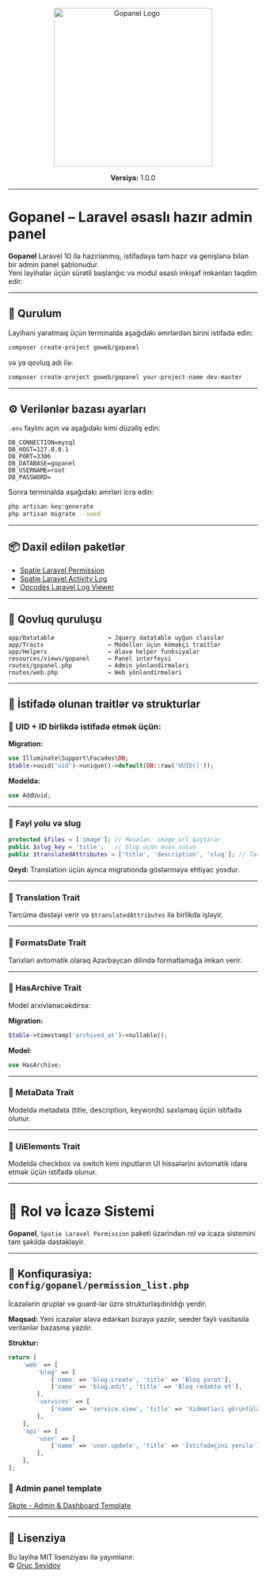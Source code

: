 
<p align="center">
  <img src="https://proweb.az/uploads/images/statics/06df94f842-Proweb-bu-gunun-reqemsal-dunyasi-ucun-innovativ-veb-heller.png" alt="Gopanel Logo" width="320">
</p>

<p align="center">
  <strong>Versiya:</strong> 1.0.0  
</p>

---

# Gopanel – Laravel əsaslı hazır admin panel

**Gopanel** Laravel 10 ilə hazırlanmış, istifadəyə tam hazır və genişlənə bilən bir admin panel şablonudur.  
Yeni layihələr üçün sürətli başlanğıc və modul əsaslı inkişaf imkanları təqdim edir.

---

## 🚀 Qurulum

Layihəni yaratmaq üçün terminalda aşağıdakı əmrlərdən birini istifadə edin:

```bash
composer create-project goweb/gopanel
```

və ya qovluq adı ilə:

```bash
composer create-project goweb/gopanel your-project-name dev-master
```

---

## ⚙️ Verilənlər bazası ayarları


`.env` faylını açın və aşağıdakı kimi düzəliş edin:

```env
DB_CONNECTION=mysql
DB_HOST=127.0.0.1
DB_PORT=3306
DB_DATABASE=gopanel
DB_USERNAME=root
DB_PASSWORD=
```

Sonra terminalda aşağıdakı əmrləri icra edin:

```bash
php artisan key:generate
php artisan migrate --seed
```

---

## 📦 Daxil edilən paketlər

- [Spatie Laravel Permission](https://github.com/spatie/laravel-permission)
- [Spatie Laravel Activity Log](https://github.com/spatie/laravel-activitylog)
- [Opcodes Laravel Log Viewer](https://github.com/opcodesio/log-viewer)

---

## 📁 Qovluq quruluşu

```
app/Datatable               → Jquery datatable uyğun classlar
app/Traits                  → Modellər üçün köməkçi traitlər
app/Helpers                 → Əlavə helper funksiyalar
resources/views/gopanel     → Panel interfeysi
routes/gopanel.php          → Admin yönləndirmələri
routes/web.php              → Web yönləndirmələri
```

---

## 🧩 İstifadə olunan traitlər və strukturlar

### 🔹 UID + ID birlikdə istifadə etmək üçün:

**Migration:**
```php
use Illuminate\Support\Facades\DB;
$table->uuid('uid')->unique()->default(DB::raw('UUID()'));
```

**Modeldə:**
```php
use AddUuid;
```

---

### 🔹 Fayl yolu və slug

```php
protected $files = ['image']; // Məsələn: image_url qaytarar
public $slug_key = 'title';   // Slug üçün əsas sütun
public $translatedAttributes = ['title', 'description', 'slug']; // Tərcümə edilən sütunlar
```

**Qeyd:** Translation üçün ayrıca migrationda göstərməyə ehtiyac yoxdur.

---

### 🔹 Translation Trait

Tərcümə dəstəyi verir və `$translatedAttributes` ilə birlikdə işləyir.

---

### 🔹 FormatsDate Trait

Tarixləri avtomatik olaraq Azərbaycan dilində formatlamağa imkan verir.

---

### 🔹 HasArchive Trait

Model arxivlənəcəkdirsə:

**Migration:**
```php
$table->timestamp('archived_at')->nullable();
```

**Model:**
```php
use HasArchive;
```

---

### 🔹 MetaData Trait

Modeldə metadata (title, description, keywords) saxlamaq üçün istifadə olunur.

---

### 🔹 UiElements Trait

Modeldə checkbox və switch kimi inputların UI hissələrini avtomatik idarə etmək üçün istifadə olunur.

---


# 🔐 Rol və İcazə Sistemi

**Gopanel**, `Spatie Laravel Permission` paketi üzərindən rol və icazə sistemini tam şəkildə dəstəkləyir.

---

## 🧩 Konfiqurasiya: `config/gopanel/permission_list.php`

İcazələrin qruplar və guard-lar üzrə strukturlaşdırıldığı yerdir.

**Məqsəd:** Yeni icazələr əlavə edərkən buraya yazılır, seeder faylı vasitəsilə verilənlər bazasına yazılır.

**Struktur:**
```php
return [
    'web' => [
        'blog' => [
            ['name' => 'blog.create', 'title' => 'Bloq yarat'],
            ['name' => 'blog.edit', 'title' => 'Bloq redaktə et'],
        ],
        'services' => [
            ['name' => 'service.view', 'title' => 'Xidmətləri görüntülə'],
        ],
    ],
    'api' => [
        'user' => [
            ['name' => 'user.update', 'title' => 'İstifadəçini yenilə'],
        ],
    ],
];
```

### 🔹 Admin panel template 

[Skote - Admin & Dashboard Template](https://themesbrand.com/skote/layouts/index.html)

---

## 📜 Lisenziya

Bu layihə MIT lisenziyası ilə yayımlanır.  
© [Oruc Seyidov](https://github.com/orucseyidov)
